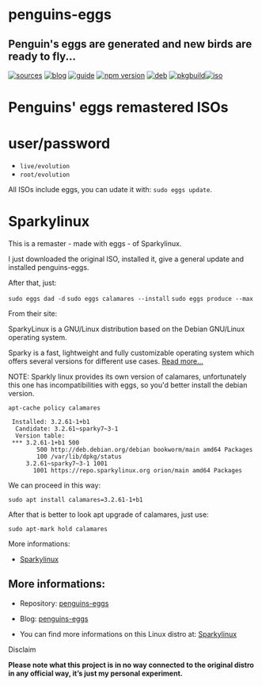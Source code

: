 penguins-eggs
=============

## Penguin&#39;s eggs are generated and new birds are ready to fly...
[![sources](https://img.shields.io/badge/github-sources-cyan)](https://github.com/pieroproietti/penguins-eggs)
[![blog](https://img.shields.io/badge/blog-penguin's%20eggs-cyan)](https://penguins-eggs.net)
[![guide](https://img.shields.io/badge/guide-penguin's%20eggs-cyan)](https://penguins-eggs.net/docs/Tutorial/eggs-users-guide)
[![npm version](https://img.shields.io/npm/v/penguins-eggs.svg)](https://npmjs.org/package/penguins-eggs)
[![deb](https://img.shields.io/badge/deb-packages-blue)](https://sourceforge.net/projects/penguins-eggs/files/DEBS)
[![pkgbuild](https://img.shields.io/badge/pkgbuild-packages-blue)](https://sourceforge.net/projects/penguins-eggs/files/PKGBUILD)[![iso](https://img.shields.io/badge/iso-images-cyan)](https://sourceforge.net/projects/penguins-eggs/files/ISOS)

# Penguins' eggs remastered ISOs

# user/password
* ```live/evolution```
* ```root/evolution```

All ISOs include eggs, you can udate it with: ```sudo eggs update```.

# Sparkylinux

This is a remaster - made with eggs - of Sparkylinux.

I just downloaded the original ISO, installed it, give a general update and installed penguins-eggs.

After that, just:

`sudo eggs dad -d`
`sudo eggs calamares --install`
`sudo eggs produce --max`

From their site:

SparkyLinux is a GNU/Linux distribution based on the Debian GNU/Linux operating system.

Sparky is a fast, lightweight and fully customizable operating system which offers several versions for different use cases. [Read more…](https://sparkylinux.org/about/)


NOTE: Sparkly linux provides its own version of calamares, unfortunately this one has incompatibilities with eggs, so you'd better install the debian version.

```
apt-cache policy calamares

 Installed: 3.2.61-1+b1
  Candidate: 3.2.61~sparky7~3-1
  Version table:
 *** 3.2.61-1+b1 500
        500 http://deb.debian.org/debian bookworm/main amd64 Packages
        100 /var/lib/dpkg/status
     3.2.61~sparky7~3-1 1001
       1001 https://repo.sparkylinux.org orion/main amd64 Packages
```

We can proceed in this way:

```sudo apt install calamares=3.2.61-1+b1```

After that is better to look apt upgrade of calamares, just use:

```
sudo apt-mark hold calamares
```

More informations:

* [Sparkylinux](https://sparkylinux.org/) 


## More informations:

* Repository: [penguins-eggs](https://github.com/pieroproietti/penguins-eggs)
* Blog: [penguins-eggs](https://penguins-eggs.net)

* You can find more informations on this Linux distro at: [Sparkylinux](https://sparkylinux.org/) 


Disclaim

__Please note what this project is in no way connected to the original distro in any official way, it’s just my personal experiment.__

